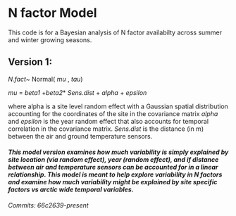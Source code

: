 
# N factor Model
This code is for a Bayesian analysis of N factor availabilty across summer and winter growing seasons. 

## Version 1:

 _N.fact_~ Normal( _mu_ , _tau_)
 
 _mu_ = _beta1_ +_beta2_* _Sens.dist_ + _alpha_ + _epsilon_
 
 where alpha is a site level random effect with a Gaussian spatial distribution accounting for the coordinates of the site in the covariance matrix _alpha_ and _epsilon_ is the year random effect that also accounts for temporal correlation in the covariance matrix. _Sens.dist_ is the distance (in m) between the air and ground temperature sensors.

#### _This model version examines how much variability is simply explained by site location (via random effect), year (random effect), and if distance between air and temperature sensors can be accounted for in a linear relationship. This model is meant to help explore variability in N factors and examine how much variability might be explained by site specific factors vs arctic wide temporal variables._  
_Commits: 66c2639-present_ 
